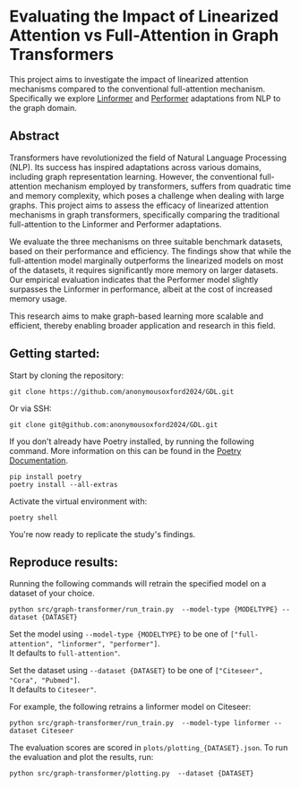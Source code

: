 # Evaluating the Impact of Linearized Attention vs Full-Attention in Graph Transformers

This project aims to investigate the impact of linearized attention mechanisms compared
to the conventional full-attention mechanism.
Specifically we explore [Linformer](https://arxiv.org/abs/2006.04768) and [Performer](https://arxiv.org/abs/2009.14794) adaptations from NLP to the graph domain.

## Abstract

Transformers have revolutionized the field of Natural Language Processing (NLP). Its success has inspired adaptations across various domains, including graph representation learning. However, the conventional full-attention mechanism employed by transformers, suffers from quadratic time and memory complexity, which poses a challenge when dealing with large graphs. This project aims to assess the efficacy of linearized attention mechanisms in graph transformers, specifically comparing the traditional full-attention to the Linformer and Performer adaptations.

We evaluate the three mechanisms on three suitable benchmark datasets, based on their performance and efficiency. The findings show that while the full-attention model marginally outperforms the linearized models on most of the datasets, it requires significantly more memory on larger datasets. Our empirical evaluation indicates that the Performer model slightly surpasses the Linformer in performance, albeit at the cost of increased memory usage.

This research aims to make graph-based learning more scalable and efficient, thereby enabling broader application and research in this field.

## Getting started:

Start by cloning the repository:

```
git clone https://github.com/anonymousoxford2024/GDL.git
```

Or via SSH:

```
git clone git@github.com:anonymousoxford2024/GDL.git
```

If you don't already have Poetry installed, by running the following command.
More information on this can be found in the
[Poetry Documentation](https://python-poetry.org/docs/).

```
pip install poetry
poetry install --all-extras
```

Activate the virtual environment with:

```
poetry shell
```

You're now ready to replicate the study's findings.

## Reproduce results:

Running the following commands will retrain the specified model on a dataset of 
your choice.
```
python src/graph-transformer/run_train.py  --model-type {MODELTYPE} --dataset {DATASET}
```


Set the model using `--model-type {MODELTYPE}` to be one of 
`["full-attention", "linformer", "performer"]`.  \
It defaults to `full-attention"`.

Set the dataset using `--dataset {DATASET}` to be one of 
`["Citeseer", "Cora", "Pubmed"]`.\
It defaults to `Citeseer"`.



For example, the following retrains a linformer model on Citeseer:
```
python src/graph-transformer/run_train.py  --model-type linformer --dataset Citeseer
```


The evaluation scores are scored in `plots/plotting_{DATASET}.json`. 
To run the evaluation and plot the results, run:

```
python src/graph-transformer/plotting.py  --dataset {DATASET}
```

